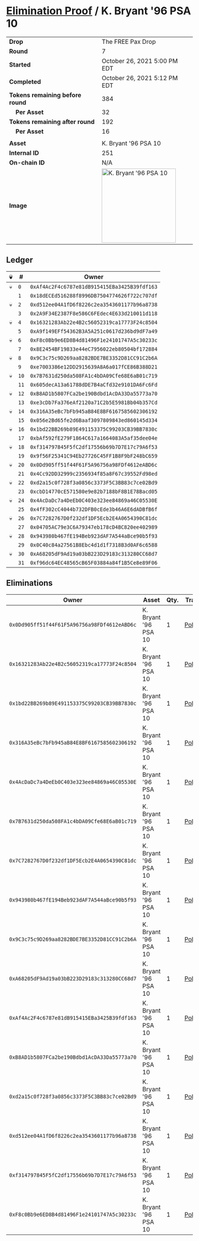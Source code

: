 # [Elimination Proof](./readme.md) / K. Bryant &#039;96 PSA 10

|||
|---|---|
| **Drop** | The FREE Pax Drop |
| **Round** | 7 |
| **Started** | October 26, 2021 5:00 PM EDT |
| **Completed** | October 26, 2021 5:12 PM EDT |
| **Tokens remaining before round** | 384 |
| **&nbsp;&nbsp;&nbsp;&nbsp;Per Asset** | 32 |
| **Tokens remaining after round** | 192 |
| **&nbsp;&nbsp;&nbsp;&nbsp;Per Asset** | 16 |
| | |
| **Asset** | K. Bryant &#039;96 PSA 10 |
| **Internal ID** | 251 |
| **On-chain ID** | N/A |
| **Image** | <img src="https://tcdn.blokpax.com/94aa4804-2e38-4fa3-87ed-d0dead901d21/f4ffcc6de6b3d5e4ed55bbf31529746653e3d9739e41fbbae636ae44904bc3cc.jpg" height="200" alt="K. Bryant &#039;96 PSA 10" /> |

## Ledger

| 💀 | # | Owner |
| --- | --- | --- |
| 💀 | `0` | `0xAf4Ac2F4c6787e81dB915415EBa3425B39fdf163` |
|  | `1` | `0x18dECEd516288f8996DB7504774626f722c707df` |
| 💀 | `2` | `0xd512ee04A1fD6f8226c2ea3543601177b96a8738` |
|  | `3` | `0x2A9F34E2387F8e586C6FEdec4E633d210011d118` |
| 💀 | `4` | `0x16321283Ab22e4B2c56052319ca17773F24c8504` |
|  | `5` | `0xA9f149EFf54362B3A5A251c0617d236bd9dF7a49` |
| 💀 | `6` | `0xF8c0Bb9e6ED8B4d81496F1e24101747A5c30233c` |
|  | `7` | `0x8E2454BF19833e44eC7956022eb80504bf172884` |
| 💀 | `8` | `0x9C3c75c9D269aa8282BDE7BE3352D81CC91C2b6A` |
|  | `9` | `0xe7003386e12DD2915639A8A6a017fCE86B388D21` |
| 💀 | `10` | `0x7B7631d250da508FA1c4bDA09Cfe68E6aB01c719` |
|  | `11` | `0x605decA13a61788dDE7B4aCfd32e9101DA6Fc6Fd` |
| 💀 | `12` | `0xB8AD1b5807FCa2be190Bdbd1AcDA33Da55773a70` |
|  | `13` | `0xe3cDb7Fa376eAf2120a71C2b5E5981Bb04b357Cd` |
| 💀 | `14` | `0x316A35eBc7bFb945aB84E8BF6167585602306192` |
|  | `15` | `0x056e2Bd65fe2d6Baaf3097809843ed860145d334` |
| 💀 | `16` | `0x1bd22BB269b89E491153375C99203CB39BB7830c` |
|  | `17` | `0xbAf592fE279F1864C617a1664083A5af35dee04e` |
| 💀 | `18` | `0xf314797845F5fC2df17556b69b7D7E17c79A6f53` |
|  | `19` | `0x9f56F25341C94Eb27726C45FF1B8F9bF248bC659` |
| 💀 | `20` | `0x0Dd905ff51f44F61F5A96756a98FDf4612eABD6c` |
|  | `21` | `0x4Cc92DD32999c2356934f85a8F67c39552Fd98ed` |
| 💀 | `22` | `0xd2a15c0f728f3a0856c3373F5C3BB83c7ce02Bd9` |
|  | `23` | `0xcbD14770cE571580e9e82b7188bF8B1E78Bacd05` |
| 💀 | `24` | `0x4AcDaDc7a4DeEb0C403e323ee84869a46C05530E` |
|  | `25` | `0x4fF302cC4044b732DFB0cEde3b46A6E6dADBfB6f` |
| 💀 | `26` | `0x7C7282767D0f232df1DF5Ecb2E4A0654390C81dc` |
|  | `27` | `0x04705AC79e3C6A79347eb178cD4BC820ee402989` |
| 💀 | `28` | `0x943980b467fE194Beb923dAF7A544aBce90b5f93` |
|  | `29` | `0x0C40c84a27561B8Ebc4d1d1f7318B3d0AF6c6588` |
| 💀 | `30` | `0xA68205dF9Ad19a03bB223D29183c313280CC68d7` |
|  | `31` | `0xf96dc64EC48565cB65F03884a84f1B5Ce8e89F06` |


## Eliminations

| Owner | Asset | Qty. | Transaction |
| --- | --- | --- | --- |
| `0x0Dd905ff51f44F61F5A96756a98FDf4612eABD6c` | K. Bryant '96 PSA 10 | 1 | [Polygonscan](https://polygonscan.com/tx/0xcebdc1c2e8dbe0d7f9233ae7e432d9760e34020bfddfd3774a50966d9740f2ff) |
| `0x16321283Ab22e4B2c56052319ca17773F24c8504` | K. Bryant '96 PSA 10 | 1 | [Polygonscan](https://polygonscan.com/tx/0xf1a83d604e2359cf8973d062b8934ca179502b3fdc138d804b667d5ebf165147) |
| `0x1bd22BB269b89E491153375C99203CB39BB7830c` | K. Bryant '96 PSA 10 | 1 | [Polygonscan](https://polygonscan.com/tx/0x9f57c2b52975891af4c7414b0417f2e004469b0242e63af23fbf2b90359f7171) |
| `0x316A35eBc7bFb945aB84E8BF6167585602306192` | K. Bryant '96 PSA 10 | 1 | [Polygonscan](https://polygonscan.com/tx/0x050eee0ec0c0e04092a4d05b722c3a6754482a8c6af4fa0a7eb6403312268fe1) |
| `0x4AcDaDc7a4DeEb0C403e323ee84869a46C05530E` | K. Bryant '96 PSA 10 | 1 | [Polygonscan](https://polygonscan.com/tx/0xe22f449873595f00bd499f1ecf902c115d12a9a58e91d55e553022d269d18779) |
| `0x7B7631d250da508FA1c4bDA09Cfe68E6aB01c719` | K. Bryant '96 PSA 10 | 1 | [Polygonscan](https://polygonscan.com/tx/0xc2a074209f4bb252377aed580224751efcef673553b3ffa2cba8c5fff37a6add) |
| `0x7C7282767D0f232df1DF5Ecb2E4A0654390C81dc` | K. Bryant '96 PSA 10 | 1 | [Polygonscan](https://polygonscan.com/tx/0x3df7d394c0726ff8b07dee2376db1bfc98660bfb0c1d9c6d9bc3b987cbdaa67c) |
| `0x943980b467fE194Beb923dAF7A544aBce90b5f93` | K. Bryant '96 PSA 10 | 1 | [Polygonscan](https://polygonscan.com/tx/0xaffcb1e429b750fdf35a1f4cdd41e045a43e00a3b7189a352fa863d9f6495e67) |
| `0x9C3c75c9D269aa8282BDE7BE3352D81CC91C2b6A` | K. Bryant '96 PSA 10 | 1 | [Polygonscan](https://polygonscan.com/tx/0x12561f36ee326e51f89e307e1d0b85ca114a52f45197938d6e1c58470449948c) |
| `0xA68205dF9Ad19a03bB223D29183c313280CC68d7` | K. Bryant '96 PSA 10 | 1 | [Polygonscan](https://polygonscan.com/tx/0x1d3efe035fe4508afb84ec1edb2b3f989fe9becafd80660afd1166061d935cf9) |
| `0xAf4Ac2F4c6787e81dB915415EBa3425B39fdf163` | K. Bryant '96 PSA 10 | 1 | [Polygonscan](https://polygonscan.com/tx/0x9aeba41c2473263c294831ce381be362cc821f656c524b78b562baaffe595cce) |
| `0xB8AD1b5807FCa2be190Bdbd1AcDA33Da55773a70` | K. Bryant '96 PSA 10 | 1 | [Polygonscan](https://polygonscan.com/tx/0x52fc070db39fb0feb6b0a8eb82d02e24be9c8cc514aca6a86c2f13896e143b2c) |
| `0xd2a15c0f728f3a0856c3373F5C3BB83c7ce02Bd9` | K. Bryant '96 PSA 10 | 1 | [Polygonscan](https://polygonscan.com/tx/0xdccefec7d1647542ab096c59e29b545b6bb1d5304fa9d54f3804287e509c9434) |
| `0xd512ee04A1fD6f8226c2ea3543601177b96a8738` | K. Bryant '96 PSA 10 | 1 | [Polygonscan](https://polygonscan.com/tx/0xb06bccb2a76dcb0d1860365ff98b2e87ca60b5bf03bec3e1559284bc3df2bed2) |
| `0xf314797845F5fC2df17556b69b7D7E17c79A6f53` | K. Bryant '96 PSA 10 | 1 | [Polygonscan](https://polygonscan.com/tx/0xbf1d883a5f22130ad12fcdfb7db92a9eb85c838818a1d8a7e9c0cf0abd4516bc) |
| `0xF8c0Bb9e6ED8B4d81496F1e24101747A5c30233c` | K. Bryant '96 PSA 10 | 1 | [Polygonscan](https://polygonscan.com/tx/0xc647c1078ae9b2e21d49a50eebe5e32a8a5a040920287ed587fd43b0bcd721cf) |
